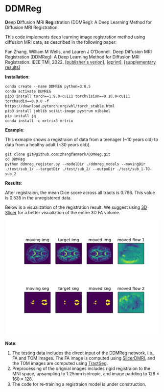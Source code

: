 # DDMReg

**D**eep **D**iffusion **M**RI **Reg**istration (DDMReg): A Deep Learning Method for Diffusion MRI Registration. 

This code implements deep learning image registration method using diffusion MRI data, as described in the following paper:

Fan Zhang, William M Wells, and Lauren J O'Donnell.
Deep Diffusion MRI Registration (DDMReg): A Deep Learning Method for Diffusion MRI Registration.
IEEE TMI, 2022. [[publisher's verion]](https://ieeexplore.ieee.org/document/9665765), [[eprint]](https://www.biorxiv.org/content/10.1101/2021.03.04.433968v2), [[supplementary results]](https://www.biorxiv.org/content/10.1101/2021.03.04.433968v2.supplementary-material)

**Installation**:

    conda create --name DDMREG python=3.8.5
    conda activate DDMREG
    pip3 install torch==1.9.0+cu111 torchvision==0.10.0+cu111 torchaudio==0.9.0 -f https://download.pytorch.org/whl/torch_stable.html
    pip3 install joblib scikit-image pystrum nibabel
    pip install jq
    conda install -c mrtrix3 mrtrix

**Example**:

This exmaple shows a registraion of data from a teenager (~10 years old) to data from a healthy adult (~30 years old)).

    git clone git@github.com:zhangfanmark/DDMReg.git
    cd DDMReg
    python ddmreg_register.py --modelDir ./ddmreg_models --movingDir ./test/sub_1/ --targetDir ./test/sub_2/ --outpuDir ./test/sub_1-TO-sub_2

**Results**:

After registraion, the mean Dice score across all tracts is 0.766. This value is 0.535 in the unregistered data.  

Below is a visualization of the registration result. We suggest using [3D Slicer](https://download.slicer.org) for a better visualiztion of the entire 3D FA volume.

<img width="2134" alt="results" src="./test/sub_1-TO-sub_2/ddmreg_prediction.png">

**Note**:
1. The testing data includes the direct input of the DDMReg network, i.e., FA and TOM images. The FA image is computed using [SlicerDMRI](http://dmri.slicer.org), and the TOM images are computed using [TractSeg](https://github.com/MIC-DKFZ/TractSeg). 
2. Preprocessing of the orignial images includes rigid registraion to the MNI space, upsampling to 1.25mm isotropic, and image padding to 128 × 160 × 128.
3. The code for re-training a registraion model is under construction.


